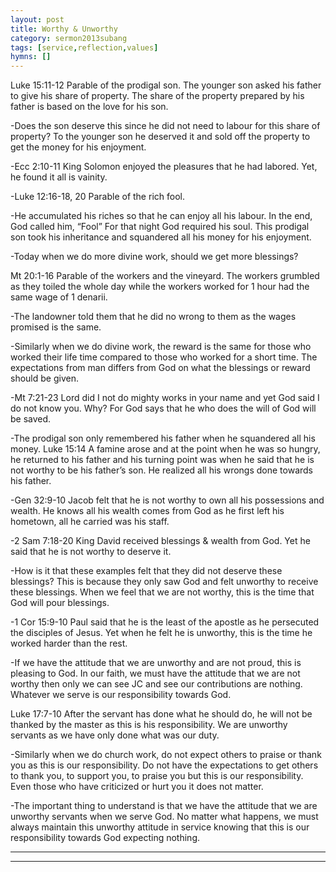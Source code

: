 ```yaml
---
layout: post
title: Worthy & Unworthy
category: sermon2013subang
tags: [service,reflection,values]
hymns: []
---
```

Luke 15:11-12 Parable of the prodigal son. The younger son  asked his father to give his share of property. The share of the property prepared by his father is based on the love for his son. 

-Does the son deserve this since he did not need to labour for this share of property? To the younger son he deserved it and sold off the property to get the money for his enjoyment. 

-Ecc 2:10-11 King Solomon enjoyed the pleasures that he had labored. Yet, he found it all is vainity.

-Luke 12:16-18, 20 Parable of the rich fool. 

-He accumulated his riches so that he can enjoy all his labour. In the end, God called him, “Fool” For that night God required his soul. This prodigal son took his inheritance and squandered all his money for his enjoyment. 

-Today when we do more divine work,  should we get more blessings? 

Mt 20:1-16 Parable of the workers and the vineyard. The workers grumbled as they toiled the whole day while the workers worked for 1 hour had the same wage of 1 denarii.

-The landowner told them that he did no wrong to them as the wages promised is the same.

-Similarly when we do divine work, the reward is the same for those who worked their life time compared to those who worked for a short time. The expectations from man differs from God on what the blessings or reward should be given.

-Mt 7:21-23 Lord did I not do mighty works in your name and yet God said I do not know you. Why? For God says that he who does the will of God will be saved. 

-The prodigal son only remembered his father when he squandered all his money. Luke 15:14 A famine arose and at the point when he was so hungry, he returned to his father and his turning point was when he said that he is not worthy to be his father’s son. He realized all his wrongs done towards his father.

-Gen 32:9-10 Jacob felt that he is not worthy to own all his possessions and wealth. He knows all his wealth comes from God as he first left his hometown, all he carried was his staff.

-2 Sam 7:18-20 King David received blessings & wealth from God. Yet he said that he is not worthy to deserve it. 

-How is it that these examples felt that they did not deserve these blessings? This is because they only saw God and felt unworthy to receive these blessings. When we feel that we are not worthy, this is the time that God will pour blessings.

-1 Cor 15:9-10 Paul said that he is the least of the apostle as he persecuted the disciples of Jesus. Yet when he felt he is unworthy, this is the time he worked harder than the rest. 

-If we have the attitude that we are unworthy and are not proud, this is pleasing to God. In our faith, we must have the attitude that we are not worthy then only we can see JC and see our contributions are nothing. Whatever we serve is our responsibility towards God.

Luke 17:7-10 After the servant has done what he should do, he will not be thanked by the master as this is his responsibility. We are unworthy servants as we have only done what was our duty.

-Similarly when we do church work, do not expect others to praise or thank you as this is our responsibility. Do not have the expectations to get others to thank you, to support you, to praise you but this is our responsibility. Even those who have criticized or hurt you it does not matter. 

-The important thing to understand is that we have the attitude that we are unworthy servants when we serve God. No matter what happens, we must always maintain this unworthy attitude in service knowing that this is our responsibility towards  God expecting nothing. 



----
****
